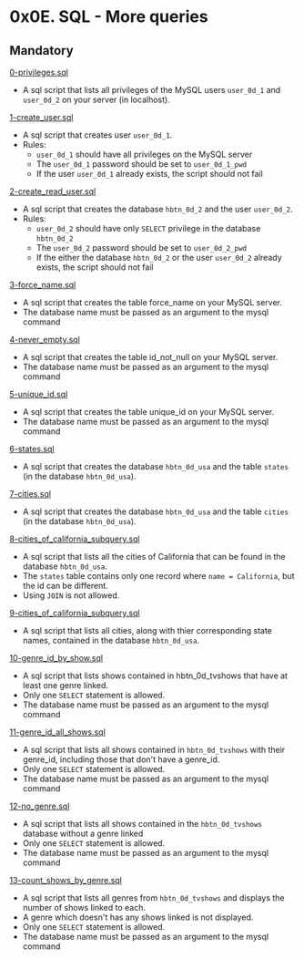 # 0x0E. SQL - More queries

## Mandatory

[0-privileges.sql](./0-privileges.sql)

- A sql script that lists all privileges of the MySQL users `user_0d_1` and
  `user_0d_2` on your server (in localhost).

[1-create_user.sql](./1-create_user.sql)

- A sql script that creates user `user_0d_1`.
- Rules:
  - `user_0d_1` should have all privileges on the MySQL server
  - The `user_0d_1` password should be set to `user_0d_1_pwd`
  - If the user `user_0d_1` already exists, the script should not fail

[2-create_read_user.sql](./2-create_read_user.sql)

- A sql script that creates the database `hbtn_0d_2` and the user `user_0d_2`.
- Rules:
  - `user_0d_2` should have only `SELECT` privilege in the database `hbtn_0d_2`
  - The `user_0d_2` password should be set to `user_0d_2_pwd`
  - If the either the database `hbtn_0d_2` or the user `user_0d_2` already
    exists, the script should not fail

[3-force_name.sql](./3-force_name.sql)

- A sql script that creates the table force_name on your MySQL server.
- The database name must be passed as an argument to the mysql command

[4-never_empty.sql](./4-never_empty.sql)

- A sql script that creates the table id_not_null on your MySQL server.
- The database name must be passed as an argument to the mysql command

[5-unique_id.sql](./5-unique_id.sql)

- A sql script that creates the table unique_id on your MySQL server.
- The database name must be passed as an argument to the mysql command

[6-states.sql](./6-states.sql)

- A sql script that creates the database `hbtn_0d_usa` and the table `states`
  (in the database `hbtn_0d_usa`).

[7-cities.sql](./7-cities.sql)

- A sql script that creates the database `hbtn_0d_usa` and the table `cities`
  (in the database `hbtn_0d_usa`).

[8-cities_of_california_subquery.sql](./8-cities_of_california_subquery.sql)

- A sql script that lists all the cities of California that can be found in
  the database `hbtn_0d_usa`.
- The `states` table contains only one record where `name = California`, but
  the id can be different.
- Using `JOIN` is not allowed.

[9-cities_of_california_subquery.sql](./9-cities_by_state_join.sql)

- A sql script that lists all cities, along with thier corresponding state
  names, contained in the database `hbtn_0d_usa`.

[10-genre_id_by_show.sql](./10-genre_id_by_show.sql)

- A sql script that lists shows contained in hbtn_0d_tvshows that have at
  least one genre linked.
- Only one `SELECT` statement is allowed.
- The database name must be passed as an argument to the mysql command

[11-genre_id_all_shows.sql](./11-genre_id_all_shows.sql)

- A sql script that lists all shows contained in `hbtn_0d_tvshows` with their
  genre_id, including those that don't have a genre_id.
- Only one `SELECT` statement is allowed.
- The database name must be passed as an argument to the mysql command

[12-no_genre.sql](./12-no_genre.sql)

- A sql script that lists all shows contained in the `hbtn_0d_tvshows` database
  without a genre linked
- Only one `SELECT` statement is allowed.
- The database name must be passed as an argument to the mysql command

[13-count_shows_by_genre.sql](./13-count_shows_by_genre.sql)

- A sql script that lists all genres from `hbtn_0d_tvshows` and displays the
  number of shows linked to each.
- A genre which doesn't has any shows linked is not displayed.
- Only one `SELECT` statement is allowed.
- The database name must be passed as an argument to the mysql command
